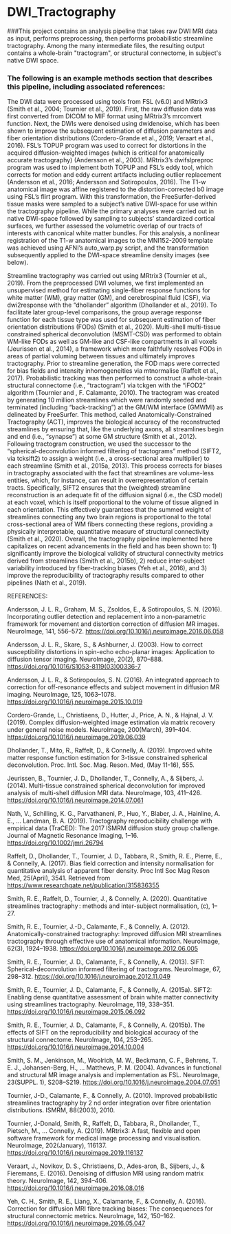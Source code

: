 # DWI_Tractography
###This project contains an analysis pipeline that takes raw DWI MRI data as input, performs preprocessing, then performs probabilistic streamline tractography. Among the many intermediate files, the resulting output contains a whole-brain "tractogram", or structural connectome, in subject's native DWI space. 

### The following is an example methods section that describes this pipeline, including associated references:
The DWI data were processed using tools from FSL (v6.0) and MRtrix3 (Smith et al., 2004; Tournier et al., 2019). First, the raw diffusion data was first converted from DICOM to MIF format using MRtrix3’s mrconvert function. Next, the DWIs were denoised using dwidenoise, which has been shown to improve the subsequent estimation of diffusion parameters and fiber orientation distributions (Cordero-Grande et al., 2019; Veraart et al., 2016). FSL’s TOPUP program was used to correct for distortions in the acquired diffusion-weighted images (which is critical for anatomically accurate tractography) (Andersson et al., 2003). MRtrix3’s dwifslpreproc program was used to implement both TOPUP and FSL’s eddy tool, which corrects for motion and eddy current artifacts including outlier replacement (Andersson et al., 2016; Andersson and Sotiropoulos, 2016). The T1-w anatomical image was affine registered to the distortion-corrected b0 image using FSL’s flirt program. With this transformation, the FreeSurfer-derived tissue masks were sampled to a subject’s native DWI-space for use within the tractography pipeline. While the primary analyses were carried out in native DWI-space followed by sampling to subjects’ standardized cortical surfaces, we further assessed the volumetric overlap of our tracts of interests with canonical white matter bundles. For this analysis, a nonlinear registration of the T1-w anatomical images to the MNI152-2009 template was achieved using AFNI’s auto_warp.py script, and the transformation subsequently applied to the DWI-space streamline density images (see below).

Streamline tractography was carried out using MRtrix3 (Tournier et al., 2019). From the preprocessed DWI volumes, we first implemented an unsupervised method for estimating single-fiber response functions for white matter (WM), gray matter (GM), and cerebrospinal fluid (CSF), via dwi2response with the “dhollander” algorithm (Dhollander et al., 2019). To facilitate later group-level comparisons, the group average response function for each tissue type was used for subsequent estimation of fiber orientation distributions (FODs) (Smith et al., 2020). Multi-shell multi-tissue constrained spherical deconvolution (MSMT-CSD) was performed to obtain WM-like FODs as well as GM-like and CSF-like compartments in all voxels (Jeurissen et al., 2014), a framework which more faithfully resolves FODs in areas of partial voluming between tissues and ultimately improves tractography. Prior to streamline generation, the FOD maps were corrected for bias fields and intensity inhomogeneities via mtnormalise (Raffelt et al., 2017). Probabilistic tracking was then performed to construct a whole-brain structural connectome (i.e., “tractogram”) via tckgen with the “iFOD2” algorithm (Tournier and , F. Calamante, 2010). The tractogram was created by generating 10 million streamlines which were randomly seeded and terminated (including “back-tracking”) at the GM/WM interface (GMWMI) as delineated by FreeSurfer. This method, called Anatomically-Constrained Tractography (ACT), improves the biological accuracy of the reconstructed streamlines by ensuring that, like the underlying axons, all streamlines begin and end (i.e., “synapse”) at some GM structure (Smith et al., 2012). Following tractogram construction, we used the successor to the “spherical-deconvolution informed filtering of tractograms” method (SIFT2, via tcksift2) to assign a weight (i.e., a cross-sectional area multiplier) to each streamline (Smith et al., 2015a, 2013). This process corrects for biases in tractography associated with the fact that streamlines are volume-less entities, which, for instance, can result in overrepresentation of certain tracts. Specifically, SIFT2 ensures that the (weighted) streamline reconstruction is an adequate fit of the diffusion signal (i.e., the CSD model) at each voxel, which is itself proportional to the volume of tissue aligned in each orientation. This effectively guarantees that the summed weight of streamlines connecting any two brain regions is proportional to the total cross-sectional area of WM fibers connecting these regions, providing a physically interpretable, quantitative measure of structural connectivity (Smith et al., 2020). Overall, the tractography pipeline implemented here capitalizes on recent advancements in the field and has been shown to: 1) significantly improve the biological validity of structural connectivity metrics derived from streamlines (Smith et al., 2015b), 2) reduce inter-subject variability introduced by fiber-tracking biases (Yeh et al., 2016), and 3) improve the reproducibility of tractography results compared to other pipelines (Nath et al., 2019).

REFERENCES:

Andersson, J. L. R., Graham, M. S., Zsoldos, E., & Sotiropoulos, S. N. (2016). Incorporating outlier detection and replacement into a non-parametric framework for movement and distortion correction of diffusion MR images. NeuroImage, 141, 556–572. https://doi.org/10.1016/j.neuroimage.2016.06.058

Andersson, J. L. R., Skare, S., & Ashburner, J. (2003). How to correct susceptibility distortions in spin-echo echo-planar images: Application to diffusion tensor imaging. NeuroImage, 20(2), 870–888. https://doi.org/10.1016/S1053-8119(03)00336-7

Andersson, J. L. R., & Sotiropoulos, S. N. (2016). An integrated approach to correction for off-resonance effects and subject movement in diffusion MR imaging. NeuroImage, 125, 1063–1078. https://doi.org/10.1016/j.neuroimage.2015.10.019

Cordero-Grande, L., Christiaens, D., Hutter, J., Price, A. N., & Hajnal, J. V. (2019). Complex diffusion-weighted image estimation via matrix recovery under general noise models. NeuroImage, 200(March), 391–404. https://doi.org/10.1016/j.neuroimage.2019.06.039

Dhollander, T., Mito, R., Raffelt, D., & Connelly, A. (2019). Improved white matter response function estimation for 3-tissue constrained spherical deconvolution. Proc. Intl. Soc. Mag. Reson. Med, (May 11-16), 555.

Jeurissen, B., Tournier, J. D., Dhollander, T., Connelly, A., & Sijbers, J. (2014). Multi-tissue constrained spherical deconvolution for improved analysis of multi-shell diffusion MRI data. NeuroImage, 103, 411–426. https://doi.org/10.1016/j.neuroimage.2014.07.061

Nath, V., Schilling, K. G., Parvathaneni, P., Huo, Y., Blaber, J. A., Hainline, A. E., … Landman, B. A. (2019). Tractography reproducibility challenge with empirical data (TraCED): The 2017 ISMRM diffusion study group challenge. Journal of Magnetic Resonance Imaging, 1–16. https://doi.org/10.1002/jmri.26794

Raffelt, D., Dhollander, T., Tournier, J. D., Tabbara, R., Smith, R. E., Pierre, E., & Connelly, A. (2017). Bias field correction and intensity normalisation for quantitative analysis of apparent fiber density. Proc Intl Soc Mag Reson Med, 25(April), 3541. Retrieved from https://www.researchgate.net/publication/315836355

Smith, R. E., Raffelt, D., Tournier, J., & Connelly, A. (2020). Quantitative streamlines tractography : methods and inter-subject normalisation, (c), 1–27.

Smith, R. E., Tournier, J.-D., Calamante, F., & Connelly, A. (2012). Anatomically-constrained tractography: Improved diffusion MRI streamlines tractography through effective use of anatomical information. NeuroImage, 62(3), 1924–1938. https://doi.org/10.1016/j.neuroimage.2012.06.005

Smith, R. E., Tournier, J. D., Calamante, F., & Connelly, A. (2013). SIFT: Spherical-deconvolution informed filtering of tractograms. NeuroImage, 67, 298–312. https://doi.org/10.1016/j.neuroimage.2012.11.049

Smith, R. E., Tournier, J. D., Calamante, F., & Connelly, A. (2015a). SIFT2: Enabling dense quantitative assessment of brain white matter connectivity using streamlines tractography. NeuroImage, 119, 338–351. https://doi.org/10.1016/j.neuroimage.2015.06.092

Smith, R. E., Tournier, J. D., Calamante, F., & Connelly, A. (2015b). The effects of SIFT on the reproducibility and biological accuracy of the structural connectome. NeuroImage, 104, 253–265. https://doi.org/10.1016/j.neuroimage.2014.10.004

Smith, S. M., Jenkinson, M., Woolrich, M. W., Beckmann, C. F., Behrens, T. E. J., Johansen-Berg, H., … Matthews, P. M. (2004). Advances in functional and structural MR image analysis and implementation as FSL. NeuroImage, 23(SUPPL. 1), S208–S219. https://doi.org/10.1016/j.neuroimage.2004.07.051

Tournier, J-D., Calamante, F., & Connelly, A. (2010). Improved probabilistic streamlines tractography by 2 nd order integration over fibre orientation distributions. ISMRM, 88(2003), 2010.

Tournier, J-Donald, Smith, R., Raffelt, D., Tabbara, R., Dhollander, T., Pietsch, M., … Connelly, A. (2019). MRtrix3: A fast, flexible and open software framework for medical image processing and visualisation. NeuroImage, 202(January), 116137. https://doi.org/10.1016/j.neuroimage.2019.116137

Veraart, J., Novikov, D. S., Christiaens, D., Ades-aron, B., Sijbers, J., & Fieremans, E. (2016). Denoising of diffusion MRI using random matrix theory. NeuroImage, 142, 394–406. https://doi.org/10.1016/j.neuroimage.2016.08.016

Yeh, C. H., Smith, R. E., Liang, X., Calamante, F., & Connelly, A. (2016). Correction for diffusion MRI fibre tracking biases: The consequences for structural connectomic metrics. NeuroImage, 142, 150–162. https://doi.org/10.1016/j.neuroimage.2016.05.047

